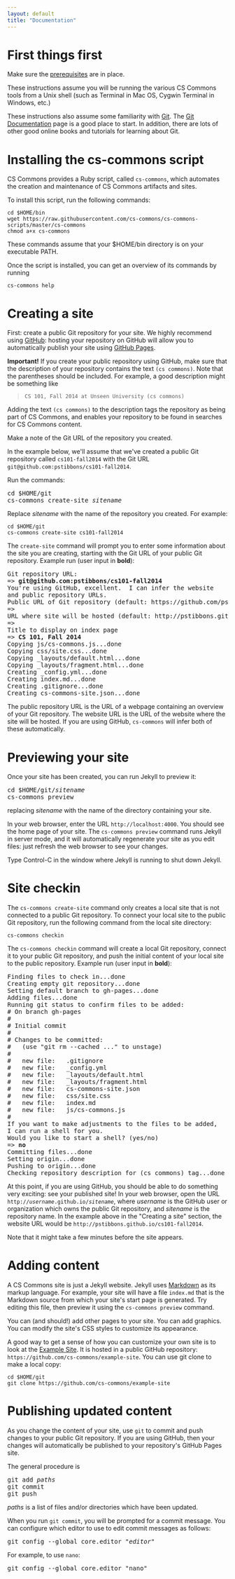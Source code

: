 ```yaml
---
layout: default
title: "Documentation"
---
```


# First things first

Make sure the [prerequisites](prereqs.html) are in place.

These instructions assume you will be running the various CS Commons tools from a Unix shell (such as Terminal in Mac OS, Cygwin Terminal in Windows, etc.)

These instructions also assume some familiarity with [Git](http://git-scm.com).  The [Git Documentation](http://git-scm.com/documentation) page is a good place to start.  In addition, there are lots of other good online books and tutorials for learning about Git.

# Installing the cs-commons script

CS Commons provides a Ruby script, called `cs-commons`, which automates the creation and maintenance of CS Commons artifacts and sites.

To install this script, run the following commands:

    cd $HOME/bin
    wget https://raw.githubusercontent.com/cs-commons/cs-commons-scripts/master/cs-commons
    chmod a+x cs-commons

These commands assume that your $HOME/bin directory is on your executable PATH.

Once the script is installed, you can get an overview of its commands by running

    cs-commons help

# Creating a site

First: create a public Git repository for your site.  We highly recommend using [GitHub](https://github.com): hosting your repository on GitHub will allow you to automatically publish your site using [GitHub Pages](https://pages.github.com/).

<div class="callout">
<b>Important!</b> If you create your public repository using GitHub, make sure that the description of your repository contains the text <code>(cs commons)</code>.  Note that the parentheses should be included.  For example, a good description might be something like <blockquote><code>CS 101, Fall 2014 at Unseen University (cs commons)</code></blockquote>  Adding the text <code>(cs commons)</code> to the description tags the repository as being part of CS Commons, and enables your repository to be found in searches for CS Commons content.
</div>

Make a note of the Git URL of the repository you created.

In the example below, we'll assume that we've created a public Git repository called `cs101-fall2014` with the Git URL `git@github.com:pstibbons/cs101-fall2014`.

Run the commands:

<pre>
cd $HOME/git
cs-commons create-site <i>sitename</i>
</pre>

Replace *sitename* with the name of the repository you created.  For example:

    cd $HOME/git
    cs-commons create-site cs101-fall2014

The `create-site` command will prompt you to enter some information about the site you are creating, starting with the Git URL of your public Git repository.  Example run (user input in **bold**):

<pre>
Git repository URL: 
=> <b>git@github.com:pstibbons/cs101-fall2014</b>
You're using GitHub, excellent.  I can infer the website
and public repository URLs.
Public URL of Git repository (default: https://github.com/pstibbons/cs101-fall2014): 
=> 
URL where site will be hosted (default: http://pstibbons.github.io/cs101-fall2014): 
=> 
Title to display on index page
=> <b>CS 101, Fall 2014</b>
Copying js/cs-commons.js...done
Copying css/site.css...done
Copying &#95;layouts/default.html...done
Copying &#95;layouts/fragment.html...done
Creating &#95;config.yml...done
Creating index.md...done
Creating .gitignore...done
Creating cs-commons-site.json...done
</pre>

The public repository URL is the URL of a webpage containing an overview of your Git repository.  The website URL is the URL of the website where the site will be hosted.  If you are using GitHub, `cs-commons` will infer both of these automatically.

# Previewing your site

Once your site has been created, you can run Jekyll to preview it:

<pre>
cd $HOME/git/<i>sitename</i>
cs-commons preview
</pre>

replacing *sitename* with the name of the directory containing your site.

In your web browser, enter the URL `http://localhost:4000`.  You should see the home page of your site.  The `cs-commons preview` command runs Jekyll in server mode, and it will automatically regenerate your site as you edit files: just refresh the web browser to see your changes.

Type Control-C in the window where Jekyll is running to shut down Jekyll.

# Site checkin

The `cs-commons create-site` command only creates a local site that is not connected to a public Git repository.  To connect your local site to the public Git repository, run the following command from the local site directory:

    cs-commons checkin

The `cs-commons checkin` command will create a local Git repository, connect it to your public Git repository, and push the initial content of your local site to the public repository.  Example run (user input in **bold**):

<pre>
Finding files to check in...done
Creating empty git repository...done
Setting default branch to gh-pages...done
Adding files...done
Running git status to confirm files to be added:
# On branch gh-pages
#
# Initial commit
#
# Changes to be committed:
#   (use "git rm --cached <file>..." to unstage)
#
#	new file:   .gitignore
#	new file:   _config.yml
#	new file:   _layouts/default.html
#	new file:   _layouts/fragment.html
#	new file:   cs-commons-site.json
#	new file:   css/site.css
#	new file:   index.md
#	new file:   js/cs-commons.js
#
If you want to make adjustments to the files to be added,
I can run a shell for you.
Would you like to start a shell? (yes/no) 
=> <b>no</b>
Committing files...done
Setting origin...done
Pushing to origin...done
Checking repository description for (cs commons) tag...done
</pre>

At this point, if you are using GitHub, you should be able to do something very exciting: see your published site!  In your web browser, open the URL <code>http://<i>username</i>.github.io/<i>sitename</i></code>, where *username* is the GitHub user or organization which owns the public Git repository, and *sitename* is the repository name.  In the example above in the "Creating a site" section, the website URL would be `http://pstibbons.github.io/cs101-fall2014`.

Note that it might take a few minutes before the site appears.

# Adding content

A CS Commons site is just a Jekyll website.  Jekyll uses [Markdown](http://daringfireball.net/projects/markdown/) as its markup language.  For example, your site will have a file `index.md` that is the Markdown source from which your site's start page is generated.  Try editing this file, then preview it using the `cs-commons preview` command.

You can (and should!) add other pages to your site.  You can add graphics.  You can modify the site's CSS styles to customize its appearance.

A good way to get a sense of how you can customize your own site is to look at the [Example Site](http://cs-commons.github.io/example-site).  It is hosted in a public GitHub repository: `https://github.com/cs-commons/example-site`.  You can use git clone to make a local copy:

    cd $HOME/git
    git clone https://github.com/cs-commons/example-site

# Publishing updated content

As you change the content of your site, use `git` to commit and push changes to your public Git repository.  If you are using GitHub, then your changes will automatically be published to your repository's GitHub Pages site.

The general procedure is

<pre>
git add <i>paths</i>
git commit
git push
</pre>

*paths* is a list of files and/or directories which have been updated.

When you run `git commit`, you will be prompted for a commit message.  You can configure which editor to use to edit commit messages as follows:

<pre>git config --global core.editor "<i>editor</i>"</pre>

For example, to use `nano`:

<pre>git config --global core.editor "nano"</pre>

<!-- vim:set wrap: ­-->
<!-- vim:set linebreak: -->
<!-- vim:set nolist: -->
